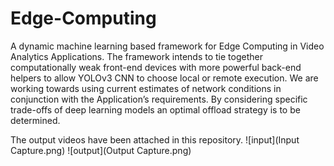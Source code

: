 # Edge-Computing

A dynamic machine learning based framework for Edge Computing in Video Analytics Applications. The framework intends to tie together computationally weak front-end devices with more powerful back-end helpers to allow YOLOv3 CNN to choose local or remote execution. We are working towards using current estimates of network conditions in conjunction with the Application’s requirements. By considering specific trade-offs of deep learning models an optimal offload strategy is to be determined.

The output videos have been attached in this repository.
![input](Input Capture.png)
![output](Output Capture.png)

